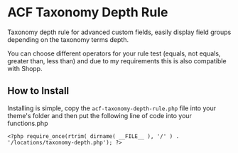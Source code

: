 # ACF Taxonomy Depth Rule

Taxonomy depth rule for advanced custom fields, easily display field groups depending on the taxonomy terms depth.

You can choose different operators for your rule test (equals, not equals, greater than, less than) and due to my requirements this is also compatible with Shopp.

## How to Install

Installing is simple, copy the `acf-taxonomy-depth-rule.php` file into your theme's folder and then put the following line of code into your functions.php

`<?php
require_once(rtrim( dirname( __FILE__ ), '/' ) . '/locations/taxonomy-depth.php');
?>`